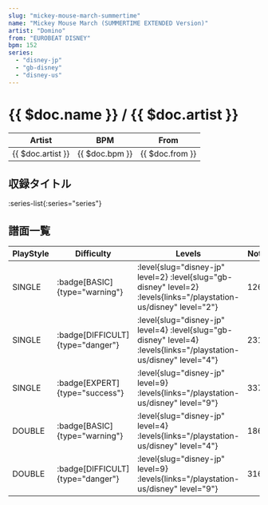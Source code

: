 ```yaml
---
slug: "mickey-mouse-march-summertime"
name: "Mickey Mouse March (SUMMERTIME EXTENDED Version)"
artist: "Domino"
from: "EUROBEAT DISNEY"
bpm: 152
series:
  - "disney-jp"
  - "gb-disney"
  - "disney-us"
---
```


# {{ $doc.name }} / {{ $doc.artist }}

|Artist|BPM|From|
|------|---|----|
|{{ $doc.artist }}|{{ $doc.bpm }}|{{ $doc.from }}|

## 収録タイトル

:series-list{:series="series"}

## 譜面一覧

|PlayStyle|Difficulty|Levels|Notes|Movie|
|---------|----------|------|-----|-----|
|SINGLE| :badge[BASIC]{type="warning"}|<div class="field is-grouped is-grouped-multiline"> :level{slug="disney-jp" level=2} :level{slug="gb-disney" level=2} :levels{links="/playstation-us/disney" level="2"}</div>|126/0||
|SINGLE| :badge[DIFFICULT]{type="danger"}|<div class="field is-grouped is-grouped-multiline"> :level{slug="disney-jp" level=4} :level{slug="gb-disney" level=4} :levels{links="/playstation-us/disney" level="4"}</div>|231/0||
|SINGLE| :badge[EXPERT]{type="success"}|<div class="field is-grouped is-grouped-multiline"> :level{slug="disney-jp" level=9} :levels{links="/playstation-us/disney" level="9"}</div>|337/0||
|DOUBLE| :badge[BASIC]{type="warning"}|<div class="field is-grouped is-grouped-multiline"> :level{slug="disney-jp" level=4} :levels{links="/playstation-us/disney" level="4"}</div>|186/0||
|DOUBLE| :badge[DIFFICULT]{type="danger"}|<div class="field is-grouped is-grouped-multiline"> :level{slug="disney-jp" level=9} :levels{links="/playstation-us/disney" level="9"}</div>|316/0||
